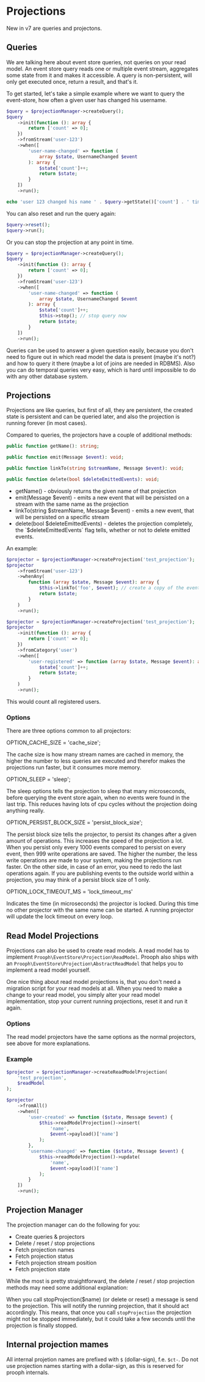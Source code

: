 # Projections

New in v7 are queries and projectons.

## Queries

We are talking here about event store queries, not queries on your read model. An event store query reads one or
multiple event stream, aggregates some state from it and makes it accessible. A query is non-persistent, will only
get executed once, return a result, and that's it.

To get started, let's take a simple example where we want to query the
event-store, how often a given user has changed his username.

```php
$query = $projectionManager->createQuery();
$query
    ->init(function (): array {
        return ['count' => 0];
    })
    ->fromStream('user-123')
    ->when([
        'user-name-changed' => function (
            array $state, UsernameChanged $event
        ): array {
            $state['count']++;
            return $state;
        }
    ])
    ->run();

echo 'user 123 changed his name ' . $query->getState()['count'] . ' times';
```

You can also reset and run the query again:

```php
$query->reset();
$query->run();
```

Or you can stop the projection at any point in time.

```php
$query = $projectionManager->createQuery();
$query
    ->init(function (): array {
        return ['count' => 0];
    })
    ->fromStream('user-123')
    ->when([
        'user-name-changed' => function (
            array $state, UsernameChanged $event
        ): array {
            $state['count']++;
            $this->stop(); // stop query now
            return $state;
        }
    ])
    ->run();
```

Queries can be used to answer a given question easily, because you don't need to figure out in which read model the
data is present (maybe it's not?) and how to query it there (maybe a lot of joins are needed in RDBMS).
Also you can do temporal queries very easy, which is hard until impossible to do with any other database system.

## Projections

Projections are like queries, but first of all, they are persistent, the created state is persistent and can be queried
later, and also the projection is running forever (in most cases).

Compared to queries, the projectors have a couple of additional methods:

```php
public function getName(): string;

public function emit(Message $event): void;

public function linkTo(string $streamName, Message $event): void;

public function delete(bool $deleteEmittedEvents): void;
```

- getName() - obviously returns the given name of that projection
- emit(Message $event) - emits a new event that will be persisted on a stream with the same name as the projection
- linkTo(string $streamName, Message $event) - emits a new event, that will be persisted on a specific stream
- delete(bool $deleteEmittedEvents) - deletes the projection completely, the `$deleteEmittedEvents` flag tells, whether or not to delete emitted events.

An example:

```php
$projector = $projectionManager->createProjection('test_projection');
$projector
    ->fromStream('user-123')
    ->whenAny(
        function (array $state, Message $event): array {
            $this->linkTo('foo', $event); // create a copy of the event to a new stream
            return $state;
        }
    )
    ->run();
```

```php
$projector = $projectionManager->createProjection('test_projection');
$projector
    ->init(function (): array {
        return ['count' => 0];
    })
    ->fromCategory('user')
    ->when([
        'user-registered' => function (array $state, Message $event): array {
            $state['count']++;
            return $state;
        }
    )
    ->run();
```

This would count all registered users.

### Options

There are three options common to all projectors:

OPTION_CACHE_SIZE = 'cache_size';

The cache size is how many stream names are cached in memory, the higher the number to less queries are executed and therefor
makes the projections run faster, but it consumes more memory.

OPTION_SLEEP = 'sleep';

The sleep options tells the projection to sleep that many microseconds, before querying the event store again, when no events
were found in the last trip. This reduces having lots of cpu cycles without the projection doing anything really.

OPTION_PERSIST_BLOCK_SIZE = 'persist_block_size';

The persist block size tells the projector, to persist its changes after a given amount of operations. This increases the speed
of the projection a lot. When you persist only every 1000 events compared to persist on every event, then 999 write operations
are saved. The higher the number, the less write operations are made to your system, making the projections run faster.
On the other side, in case of an error, you need to redo the last operations again. If you are publishing events to the outside
world within a projection, you may think of a persist block size of 1 only.

OPTION_LOCK_TIMEOUT_MS = 'lock_timeout_ms'

Indicates the time (in microseconds) the projector is locked. During this time no other projector with the same name can
be started. A running projector will update the lock timeout on every loop.

## Read Model Projections

Projections can also be used to create read models. A read model has to implement `Prooph\EventStore\Projection\ReadModel`.
Prooph also ships with an `Prooph\EventStore\Projection\AbstractReadModel` that helps you to implement a read model yourself.

One nice thing about read model projections is, that you don't need a migration script for your read models at all.
When you need to make a change to your read model, you simply alter your read model implementation, stop your
current running projections, reset it and run it again.

### Options

The read model projectors have the same options as the normal projectors, see above for more explanations.

### Example

```php
$projector = $projectionManager->createReadModelProjection(
    'test_projection',
    $readModel
);

$projector
    ->fromAll()
    ->when([
        'user-created' => function ($state, Message $event) {
            $this->readModelProjection()->insert(
                'name',
                $event->payload()['name']
            );
        },
        'username-changed' => function ($state, Message $event) {
            $this->readModelProjection()->update(
                'name',
                $event->payload()['name']
            );
        }
    ])
    ->run();
```

## Projection Manager

The projection manager can do the following for you:

- Create queries & projectors
- Delete / reset / stop projections
- Fetch projection names
- Fetch projection status
- Fetch projection stream position
- Fetch projection state

While the most is pretty straightforward, the delete / reset / stop projection methods may need some additional
explanation:

When you call stopProjection($name) (or delete or reset) a message is send to the projection. This will notify the
running projection, that it should act accordingly. This means, that once you call `stopProjection` the projection
might not be stopped immediately, but it could take a few seconds until the projection is finally stopped.

## Internal projection mames

All internal projetion names are prefixed with `$` (dollar-sign), f.e. `$ct-`. Do not use projection names starting
with a dollar-sign, as this is reserved for prooph internals.

